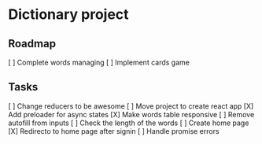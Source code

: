 # Dictionary project

## Roadmap
[ ] Complete words managing
[ ] Implement cards game

## Tasks
[ ] Change reducers to be awesome
[ ] Move project to create react app
[X] Add preloader for async states
[X] Make words table responsive
[ ] Remove autofill from inputs
[ ] Check the length of the words
[ ] Create home page
[X] Redirecto to home page after signin
[ ] Handle promise errors